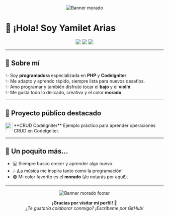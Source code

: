 <!-- Banner moradito -->
<p align="center">
  <img src="https://capsule-render.vercel.app/api?type=waving&color=8e44ad&height=120&section=header&text=Bienvenid@%20a%20mi%20perfil%20✨&fontColor=fff&fontSize=35&fontAlign=50" alt="Banner morado">
</p>

# 🌷 ¡Hola! Soy Yamilet Arias

<div align="center">
  <img src="https://img.shields.io/badge/Programadora-PHP%20%7C%20CodeIgniter-8e44ad?style=for-the-badge&logo=php&logoColor=white">
  <img src="https://img.shields.io/badge/Aprendiz%20Rápida-Adaptabilidad-9b59b6?style=for-the-badge">
  <img src="https://img.shields.io/badge/Hobbies-Música%20%7C%20Bajo%20%7C%20Violín-bd7be5?style=for-the-badge">
</div>

---

## 💜 Sobre mí

✨ Soy **programadora** especializada en **PHP** y **CodeIgniter**.  
✨ Me adapto y aprendo rápido, siempre lista para nuevos desafíos.  
✨ Amo programar y también disfruto tocar el **bajo** y el **violín**.  
✨ Me gusta todo lo delicado, creativo y el color **morado**.

---

## 💫 Proyecto público destacado

<a href="https://github.com/yamiletArias/crud_codeingniter">
  <img align="left" height="24" src="https://img.shields.io/badge/CRUD%20CodeIgniter-8e44ad?style=flat-square">
</a>
**CRUD CodeIgniter**  
Ejemplo práctico para aprender operaciones CRUD en CodeIgniter.

<br clear="left">

---

## 🌷 Un poquito más...

- 💻 Siempre busco crecer y aprender algo nuevo.
- 🎶 ¡La música me inspira tanto como la programación!
- 🟣 Mi color favorito es el **morado** (¡lo notarás por aquí!).

---

<p align="center">
  <img src="https://capsule-render.vercel.app/api?type=waving&color=bd7be5&height=80&section=footer" alt="Banner morado footer">
</p>

<div align="center">
  <b>¡Gracias por visitar mi perfil! 💜</b><br>
  <i>¿Te gustaría colaborar conmigo? ¡Escríbeme por GitHub!</i>
</div>